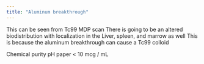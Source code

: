 ```yaml
---
title: "Aluminum breakthrough"
---
```

This can be seen from Tc99 MDP scan 
There is going to be an altered biodistribution with localization in the Liver, spleen, and marrow as well
This is because the aluminum breakthrough can cause a Tc99 colloid

Chemical purity
pH paper
&lt; 10 mcg / mL

